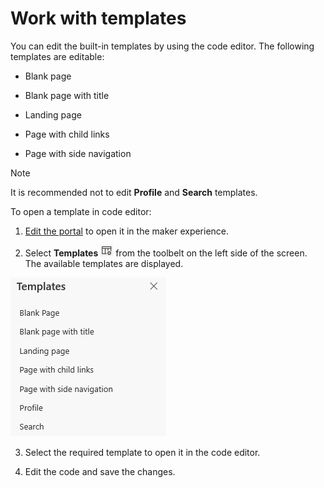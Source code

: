 # Work with templates

You can edit the built-in templates by using the code editor. The following templates are editable:

-   Blank page

-   Blank page with title

-   Landing page

-   Page with child links

-   Page with side navigation

> [!NOTE]
> It is recommended not to edit **Profile** and **Search** templates.

To open a template in code editor:

1.  [Edit the portal](edit.md) to open it in the maker experience.  

2.  Select **Templates** ![templates icon](media/templates-icon.png "Templates icon") from the toolbelt on the left side of the screen. The available templates are displayed.  

 ![templates pane](media/templates-pane.png "Templates pane")  

3.  Select the required template to open it in the code editor.

4.  Edit the code and save the changes.

